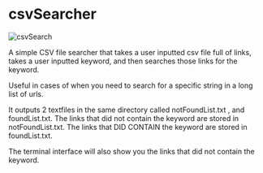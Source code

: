 # csvSearcher

![csvSearch](https://github.com/Kclamberth/csvSearcher/assets/127368340/bb33cb56-648a-470c-bca9-bd1af9853781)


A simple CSV file searcher that takes a user inputted csv file full of links, takes a user inputted keyword, and then searches those links for the keyword.

Useful in cases of when you need to search for a specific string in a long list of urls. 

It outputs 2 textfiles in the same directory called notFoundList.txt , and foundList.txt.
The links that did not contain the keyword are stored in notFoundList.txt.
The links that DID CONTAIN the keyword are stored in foundList.txt.

The terminal interface will also show you the links that did not contain the keyword. 

